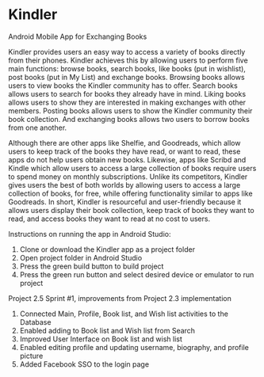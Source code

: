 # Kindler
Android Mobile App for Exchanging Books

Kindler provides users an easy way to access a variety of books directly from their phones. Kindler achieves this by allowing users to perform five main functions: browse books, search books, like books (put in wishlist), post books (put in My List) and exchange books. Browsing books allows users to view books the Kindler community has to offer. Search books allows users to search for books they already have in mind. Liking books allows users to show they are interested in making exchanges with other members. Posting books allows users to show the Kindler community their book collection. And exchanging books allows two users to borrow books from one another. 

Although there are other apps like Shelfie, and Goodreads, which allow users to keep track of the books they have read, or want to read, these apps do not help users obtain new books. Likewise, apps like Scribd and Kindle which allow users to access a large collection of books require users to spend money on monthly subscriptions. Unlike its competitors, Kindler gives users the best of both worlds by allowing users to access a large collection of books, for free, while offering functionality similar to apps like Goodreads. In short, Kindler is resourceful and user-friendly because it allows users display their book collection, keep track of books they want to read, and access books they want to read at no cost to users.

Instructions on running the app in Android Studio:
1. Clone or download the Kindler app as a project folder
2. Open project folder in Android Studio
3. Press the green build button to build project
4. Press the green run button and select desired device or emulator to run project

Project 2.5 Sprint #1, improvements from Project 2.3 implementation 
1. Connected Main, Profile, Book list, and Wish list activities to the Database
2. Enabled adding to Book list and Wish list from Search
3. Improved User Interface on Book list and wish list
4. Enabled editing profile and updating username, biography, and profile picture
5. Added Facebook SSO to the login page
